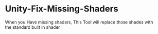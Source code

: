 # Unity-Fix-Missing-Shaders
When you Have missing shaders, This Tool will replace those shades with the standard built in shader
